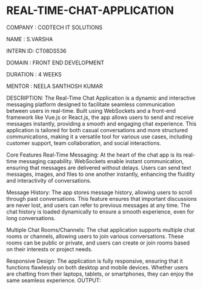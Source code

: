 # REAL-TIME-CHAT-APPLICATION

COMPANY : CODTECH IT SOLUTIONS

NAME : S.VARSHA

INTERN ID: CT08DS536

DOMAIN : FRONT END DEVELOPMENT

DURATION : 4 WEEKS

MENTOR : NEELA SANTHOSH KUMAR

DESCRIPTION:
        The Real-Time Chat Application is a dynamic and interactive messaging platform designed to facilitate seamless communication between users in real-time. Built using WebSockets and a front-end framework like Vue.js or React.js, the app allows users to send and receive messages instantly, providing a smooth and engaging chat experience. This application is tailored for both casual conversations and more structured communications, making it a versatile tool for various use cases, including customer support, team collaboration, and social interactions.

Core Features
Real-Time Messaging:
At the heart of the chat app is its real-time messaging capability. WebSockets enable instant communication, ensuring that messages are delivered without delays. Users can send text messages, images, and files to one another instantly, enhancing the fluidity and interactivity of conversations.

Message History:
The app stores message history, allowing users to scroll through past conversations. This feature ensures that important discussions are never lost, and users can refer to previous messages at any time. The chat history is loaded dynamically to ensure a smooth experience, even for long conversations.

Multiple Chat Rooms/Channels:
The chat application supports multiple chat rooms or channels, allowing users to join various conversations. These rooms can be public or private, and users can create or join rooms based on their interests or project needs.

Responsive Design:
The application is fully responsive, ensuring that it functions flawlessly on both desktop and mobile devices. Whether users are chatting from their laptops, tablets, or smartphones, they can enjoy the same seamless experience.
OUTPUT:


